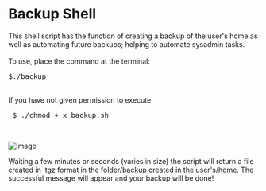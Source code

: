 <h1>Backup Shell</h1>
<p>This shell script has the function of creating a backup of the user's home as well as automating future backups; helping to automate sysadmin tasks.
<br>
<br>
To use, place the command at the terminal:<br>
<pre>$./backup</pre>
<br>If you have not given permission to execute:<br>
<pre> $ ./chmod + x backup.sh</pre></p>
<br>

![image](https://user-images.githubusercontent.com/72168914/118429484-2d8e6600-b6a8-11eb-9d5e-aff1e4e15efc.png)

<p>Waiting a few minutes or seconds (varies in size) the script will return a file created in .tgz format in the folder/backup created in the user's/home. The successful message will appear and your backup will be done!</p>
